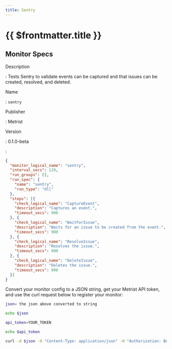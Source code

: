 ```yaml
---
title: Sentry
---
```


# {{ $frontmatter.title }}

## Monitor Specs

Description

: Tests Sentry to validate events can be captured and that issues can be created, resolved, and deleted.

Name

: `sentry`

Publisher

: Metrist

Version

: 0.1.0-beta

: &nbsp;


<!--@include: /parts/_1.md-->


<!--@include: /parts/_2.md-->


<!--@include: /parts/_3.md-->





<!--@include: /parts/_4.md-->


```json
{
  "monitor_logical_name": "sentry",
  "interval_secs": 120,
  "run_groups": [],
  "run_spec": {
    "name": "sentry",
    "run_type": "dll"
  },
  "steps": [{
    "check_logical_name": "CaptureEvent",
    "description": "Captures an event.",
    "timeout_secs": 900
  }, {
    "check_logical_name": "WaitForIssue",
    "description": "Waits for an issue to be created from the event.",
    "timeout_secs": 900
  }, {
    "check_logical_name": "ResolveIssue",
    "description": "Resolves the issue.",
    "timeout_secs": 900
  }, {
    "check_logical_name": "DeleteIssue",
    "description": "Deletes the issue.",
    "timeout_secs": 900
  }]
}
```




Convert your monitor config to a JSON string, get your Metrist API token, and use the curl request below to register your monitor:

```sh
json= the json above converted to string

echo $json

api_token=YOUR_TOKEN

echo $api_token

curl -d $json -H "Content-Type: application/json" -H "Authorization: Bearer $api_token" 'https://app.metrist.io/api/v0/monitor-config'

```

<!--@include: /parts/tips_api.md-->


<!--@include: /parts/_5.md-->


<!--@include: /parts/result.md-->